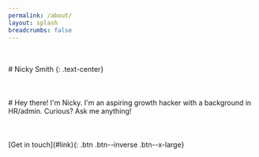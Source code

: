 ```yaml
---
permalink: /about/
layout: splash
breadcrumbs: false
---
```

<br>
<br>
# Nicky Smith
{: .text-center}


<br>
<br>
<br>
<br>    
# Hey there! I'm Nicky.
I'm an aspiring growth hacker with a background in HR/admin. Curious? Ask me anything! 
<br>
<br>
<br>
<br>
[Get in touch](#link){: .btn .btn--inverse .btn--x-large}  